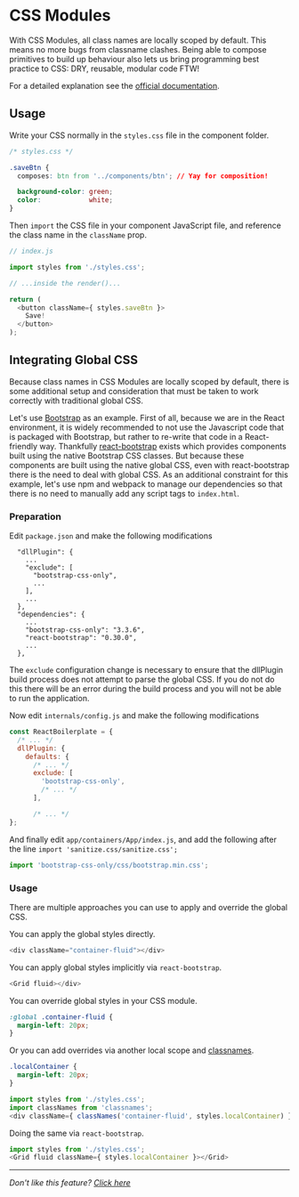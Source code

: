# CSS Modules

With CSS Modules, all class names are locally scoped by default. This means
no more bugs from classname clashes. Being able to compose primitives to build
up behaviour also lets us bring programming best practice to CSS: DRY, reusable,
modular code FTW!

For a detailed explanation see the
[official documentation](https://github.com/css-modules/css-modules).

## Usage

Write your CSS normally in the `styles.css` file in the component folder.

```css
/* styles.css */

.saveBtn {
  composes: btn from '../components/btn'; // Yay for composition!

  background-color: green;
  color:            white;
}
```

Then `import` the CSS file in your component JavaScript file, and reference the
class name in the `className` prop.

```javascript
// index.js

import styles from './styles.css';

// ...inside the render()...

return (
  <button className={ styles.saveBtn }>
    Save!
  </button>
);
```

## Integrating Global CSS

Because class names in CSS Modules are locally scoped by default, there is some
additional setup and consideration that must be taken to work correctly with 
traditional global CSS.

Let's use [Bootstrap](http://getbootstrap.com/) as an example.  First of all,
because we are in the React environment, it is widely recommended to not use
the Javascript code that is packaged with Bootstrap, but rather to re-write that
code in a React-friendly way.  Thankfully
[react-bootstrap](https://react-bootstrap.github.io/) exists which provides
components built using the native Bootstrap CSS classes.  But because these
components are built using the native global CSS, even with react-bootstrap
there is the need to deal with global CSS.  As an additional constraint for
this example, let's use npm and webpack to manage our dependencies so that
there is no need to manually add any script tags to `index.html`.

### Preparation
Edit `package.json` and make the following modifications
```
  "dllPlugin": {
    ...
    "exclude": [
      "bootstrap-css-only",
      ...
    ],
    ...
  },
  "dependencies": {
    ...
    "bootstrap-css-only": "3.3.6",
    "react-bootstrap": "0.30.0",
    ...
  },
```
The `exclude` configuration change is necessary to ensure that the dllPlugin build
process does not attempt to parse the global CSS.  If you do not do this
there will be an error during the build process and you will not be able to
run the application.

Now edit `internals/config.js` and make the following modifications
```javascript
const ReactBoilerplate = {
  /* ... */
  dllPlugin: {
    defaults: {
      /* ... */
      exclude: [
        'bootstrap-css-only',
        /* ... */
      ],

      /* ... */
};
```

And finally edit `app/containers/App/index.js`, and add the following after the line `import 'sanitize.css/sanitize.css';`
```javascript
import 'bootstrap-css-only/css/bootstrap.min.css';
```

### Usage

There are multiple approaches you can use to apply and override the global CSS.

You can apply the global styles directly.
```javascript
<div className="container-fluid"></div>
```

You can apply global styles implicitly via `react-bootstrap`.
```javascript
<Grid fluid></div>
```

You can override global styles in your CSS module.
```css
:global .container-fluid {
  margin-left: 20px;
}
```

Or you can add overrides via another local scope and
[classnames](https://github.com/JedWatson/classnames).
```css
.localContainer {
  margin-left: 20px;
}
```
```javascript
import styles from './styles.css';
import classNames from 'classnames';
<div className={ classNames('container-fluid', styles.localContainer) }></div>
```

Doing the same via `react-bootstrap`.
```javascript
import styles from './styles.css';
<Grid fluid className={ styles.localContainer }></Grid>
```

---

_Don't like this feature? [Click here](remove.md)_
